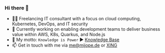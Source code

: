 ### Hi there 👋

- :man_office_worker: Freelancing IT consultant with a focus on cloud computing, Kubernetes, DevOps, and IT security
- 🔭 Currently working on enabling development teams to deliver business value within AWS, K8s, Quarkus, and Node.js
- 💯 My motto: `Knowledge is Power` ▶️ [Knowledge Base](knowledge.rootknecht.net)
- 📫 Get in touch with me via me@mijope.de or [XING](https://www.xing.com/profile/Michael_Peter94/)
